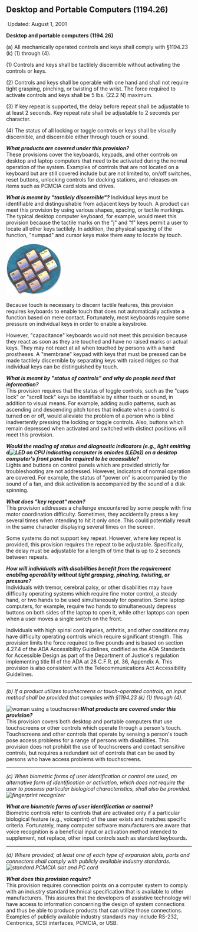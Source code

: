 Desktop and Portable Computers (1194.26)
----------------------------------------

 Updated: August 1, 2001

**Desktop and portable computers (1194.26)**

(a) All mechanically operated controls and keys shall comply with §1194.23 (k) (1) through (4).

(1) Controls and keys shall be tactilely discernible without activating the controls or keys.

(2) Controls and keys shall be operable with one hand and shall not require tight grasping, pinching, or twisting of the wrist. The force required to activate controls and keys shall be 5 lbs. (22.2 N) maximum.

(3) If key repeat is supported, the delay before repeat shall be adjustable to at least 2 seconds. Key repeat rate shall be adjustable to 2 seconds per character.

(4) The status of all locking or toggle controls or keys shall be visually discernible, and discernible either through touch or sound.

***What products are covered under this provision?***\
These provisions cover the keyboards, keypads, and other controls on desktop and laptop computers that need to be activated during the normal operation of the system. Examples of controls that are not located on a keyboard but are still covered include but are not limited to, on/off switches, reset buttons, unlocking controls for docking stations, and releases on items such as PCMCIA card slots and drives.

***What is meant by "tactilely discernible"?*** Individual keys must be identifiable and distinguishable from adjacent keys by touch. A product can meet this provision by using various shapes, spacing, or tactile markings. The typical desktop computer keyboard, for example, would meet this provision because the tactile marks on the "j" and "f" keys permit a user to locate all other keys tactilely. In addition, the physical spacing of the function, "numpad" and cursor keys make them easy to locate by touch.

![close-up of 'J' key and surrounding keys of keyboard](./images/keyboard.jpg)

Because touch is necessary to discern tactile features, this provision requires keyboards to enable touch that does not automatically activate a function based on mere contact. Fortunately, most keyboards require some pressure on individual keys in order to enable a keystroke.

However, "capacitance" keyboards would not meet this provision because they react as soon as they are touched and have no raised marks or actual keys. They may not react at all when touched by persons with a hand prostheses. A "membrane" keypad with keys that must be pressed can be made tactilely discernible by separating keys with raised ridges so that individual keys can be distinguished by touch.

***What is meant by "status of controls" and why do people need that information?***\
This provision requires that the status of toggle controls, such as the "caps lock" or "scroll lock" keys be identifiable by either touch or sound, in addition to visual means. For example, adding audio patterns, such as ascending and descending pitch tones that indicate when a control is turned on or off, would alleviate the problem of a person who is blind inadvertently pressing the locking or toggle controls. Also, buttons which remain depressed when activated and switched with distinct positions will meet this provision.

***Would the reading of status and diagnostic indicators (e.g., light emitting d![LED on CPU indicating computer is on](https://www.access-board.gov/images/guidelines_standards/Communications_IT/508_Standards/compaqcpu.jpg)iodes (LEDs)) on a desktop computer's front panel be required to be accessible?***\
Lights and buttons on control panels which are provided strictly for troubleshooting are not addressed. However, indicators of normal operation are covered. For example, the status of "power on" is accompanied by the sound of a fan, and disk activation is accompanied by the sound of a disk spinning.

***What does "key repeat" mean?***\
This provision addresses a challenge encountered by some people with fine motor coordination difficulty. Sometimes, they accidentally press a key several times when intending to hit it only once. This could potentially result in the same character displaying several times on the screen.

Some systems do not support key repeat. However, where key repeat is provided, this provision requires the repeat to be adjustable. Specifically, the delay must be adjustable for a length of time that is up to 2 seconds between repeats.

***How will individuals with disabilities benefit from the requirement enabling operability without tight grasping, pinching, twisting, or pressure?***\
Individuals with tremor, cerebral palsy, or other disabilities may have difficulty operating systems which require fine motor control, a steady hand, or two hands to be used simultaneously for operation. Some laptop computers, for example, require two hands to simultaneously depress buttons on both sides of the laptop to open it, while other laptops can open when a user moves a single switch on the front.

Individuals with high spinal cord injuries, arthritis, and other conditions may have difficulty operating controls which require significant strength. This provision limits the force required to five pounds and is based on section 4.27.4 of the ADA Accessibility Guidelines, codified as the ADA Standards for Accessible Design as part of the Department of Justice's regulation implementing title III of the ADA at 28 C.F.R. pt. 36, Appendix A. This provision is also consistent with the Telecommunications Act Accessibility Guidelines.

* * * * *

*(b) If a product utilizes touchscreens or touch-operated controls, an input method shall be provided that complies with §1194.23 (k) (1) through (4).*

![woman using a touchscreen](https://www.access-board.gov/images/guidelines_standards/Communications_IT/508_Standards/touchscreen.jpg)***What products are covered under this provision?***\
This provision covers both desktop and portable computers that use touchscreens or other controls which operate through a person's touch. Touchscreens and other controls that operate by sensing a person's touch pose access problems for a range of persons with disabilities. This provision does not prohibit the use of touchscreens and contact sensitive controls, but requires a redundant set of controls that can be used by persons who have access problems with touchscreens.

* * * * *

*(c) When biometric forms of user identification or control are used, an alternative form of identification or activation, which does not require the user to possess particular biological characteristics, shall also be provided.![fingerprint recognizer](https://www.access-board.gov/images/guidelines_standards/Communications_IT/508_Standards/fingerprint.jpg)*

***What are biometric forms of user identification or control?***\
Biometric controls refer to controls that are activated only if a particular biological feature (e.g., voiceprint) of the user exists and matches specific criteria. Fortunately, many computer software manufacturers are aware that voice recognition is a beneficial input or activation method intended to supplement, not replace, other input controls such as standard keyboards.

* * * * *

*(d) Where provided, at least one of each type of expansion slots, ports and connectors shall comply with publicly available industry standards.![standard PCMCIA slot and PC card](https://www.access-board.gov/images/guidelines_standards/Communications_IT/508_Standards/pccard.jpg)*

***What does this provision require?***\
This provision requires connection points on a computer system to comply with an industry standard technical specification that is available to other manufacturers. This assures that the developers of assistive technology will have access to information concerning the design of system connections and thus be able to produce products that can utilize those connections. Examples of publicly available industry standards may include RS-232, Centronics, SCSI interfaces, PCMCIA, or USB.
